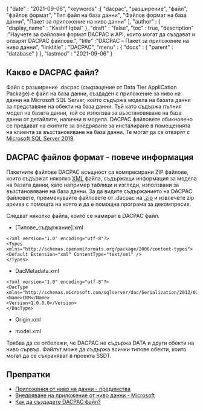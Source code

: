 {
  "date" : "2021-09-06",
  "keywords" :[ "dacpac", "разширение", "файл", "файлов формат", "Тип файл на база данни", "Файлов формат на база данни", "Пакет за приложение на ниво данни" ],
  "author" : {
    "display_name" : "Kashif Iqbal"
},
  "draft" : "false",
  "toc" : true,
  "description" :"Научете за файловия формат DACPAC и API, които могат да създават и отварят DACPAC файлове.",
  "title" :"DACPAC – Пакет за приложение на ниво данни",
  "linktitle" : "DACPAC",
  "menu" : {
    "docs" : {
      "parent" : "database"
}
},
  "lastmod" : "2021-09-06"
}

## Какво е DACPAC файл?

Файл с разширение .dacpac (съкращение от Data Tier AppliCation Package) е файл на база данни, създаден с приложение за ниво на данни на Microsoft SQL Server, който съдържа модела на базата данни за представяне на обекти на база данни. Тъй като съдържа пълния модел на базата данни, той се използва за възстановяване на база данни от детайлите, налични в модела. DACPAC файловете обикновено се предават на екипите за внедряване за инсталиране в помещенията на клиента за възстановяване на база данни. Те могат да се отварят с
[Microsoft SQL Server 2019](https://www.microsoft.com/en-us/sql-server/sql-server-2019).

## DACPAC файлов формат - повече информация

Пакетните файлове DACPAC всъщност са компресирани ZIP файлове, които съдържат няколко [XML](/bg/web/xml/) файла, съдържащи информация за модела на базата данни, като например таблици и изгледи, използвани за възстановяване на база данни. За да видите съдържанието на DACPAC файловете, преименувайте файловете от .dacpac на [.zip](/bg/compression/zip/) и извлечете zip архива с помощта на която и да е помощна програма за декомпресия.

Следват няколко файла, които се намират в DACPAC файл.

* [Типове_съдържание].xml
```
<?xml version="1.0" encoding="utf-8"?>
<Types
xmlns="http://schemas.openxmlformats.org/package/2006/content-types">
<Default Extension="xml" ContentType="text/xml" />
</Types>
```
* DacMetadata.xml

```
<?xml version="1.0" encoding="utf-8"?>
<DacType xmlns="http://schemas.microsoft.com/sqlserver/dac/Serialization/2012/02">
<Name>CRM</Name>
<Version>1.0.0.0</Version>
</DacType>
```
* Origin.xml

* model.xml

Трябва да се отбележи, че DACPAC не съдържа DATA и други обекти на ниво сървър. Файлът може да съдържа всички типове обекти, които могат да се съхраняват в проекта SSDT.

## Препратки

* [Приложения от ниво на данни - предимства](https://learn.microsoft.com/en-us/sql/relational-databases/data-tier-applications/data-tier-applications)
* [Внедряване на приложение от ниво данни - Microsoft](https://learn.microsoft.com/en-us/sql/relational-databases/data-tier-applications/deploy-a-data-tier-application)
* [Как да създадете DACPAC файл?](https://azureplayer.net/2018/10/how-to-create-dacpac-file/)

